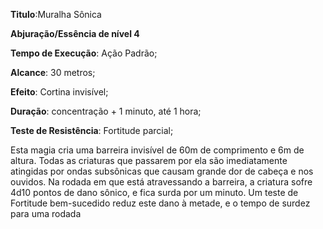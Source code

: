 **Titulo**:Muralha Sônica

**Abjuração/Essência de nível 4**

**Tempo de Execução**: Ação Padrão;

**Alcance**: 30 metros;

**Efeito**: Cortina invisível;

**Duração**: concentração + 1 minuto, até 1 hora;

**Teste de Resistência**: Fortitude parcial;

Esta magia cria uma barreira invisível 
de 60m de comprimento e 6m de altura. 
Todas as criaturas que passarem por ela 
são imediatamente atingidas por ondas 
subsônicas que causam grande dor de 
cabeça e nos ouvidos. Na rodada em que 
está atravessando a barreira, a criatura sofre 4d10 pontos de dano sônico, e fica surda por um minuto. Um teste de Fortitude 
bem-sucedido reduz este dano à metade, e 
o tempo de surdez para uma rodada